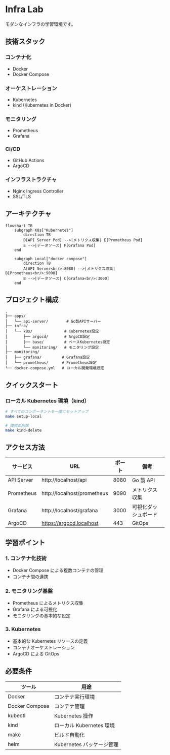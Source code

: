 # Infra Lab

モダンなインフラの学習環境です。

## 技術スタック

### コンテナ化

- Docker
- Docker Compose

### オーケストレーション

- Kubernetes
- kind (Kubernetes in Docker)

### モニタリング

- Prometheus
- Grafana

### CI/CD

- GitHub Actions
- ArgoCD

### インフラストラクチャ

- Nginx Ingress Controller
- SSL/TLS

## アーキテクチャ

```mermaid
flowchart TB
    subgraph K8s["Kubernetes"]
        direction TB
        D[API Server Pod] -->|メトリクス収集| E[Prometheus Pod]
        E -->|データソース| F[Grafana Pod]
    end

    subgraph Local["docker compose"]
        direction TB
        A[API Server<br/>:8080] -->|メトリクス収集| B[Prometheus<br/>:9090]
        B -->|データソース| C[Grafana<br/>:3000]
    end
```

## プロジェクト構成

```
.
├── apps/
│   └── api-server/        # Go製APIサーバー
├── infra/
│   └── k8s/              # Kubernetes設定
│       ├── argocd/       # ArgoCD設定
│       ├── base/         # ベースKubernetes設定
│       └── monitoring/   # モニタリング設定
├── monitoring/
│   ├── grafana/         # Grafana設定
│   └── prometheus/      # Prometheus設定
└── docker-compose.yml   # ローカル開発環境設定
```

## クイックスタート

### ローカル Kubernetes 環境（kind）

```bash
# すべてのコンポーネントを一度にセットアップ
make setup-local

# 環境の削除
make kind-delete
```

## アクセス方法

| サービス   | URL                         | ポート | 備考                 |
| ---------- | --------------------------- | ------ | -------------------- |
| API Server | http://localhost/api        | 8080   | Go 製 API            |
| Prometheus | http://localhost/prometheus | 9090   | メトリクス収集       |
| Grafana    | http://localhost/grafana    | 3000   | 可視化ダッシュボード |
| ArgoCD     | https://argocd.localhost    | 443    | GitOps               |

## 学習ポイント

### 1. コンテナ化技術

- Docker Compose による複数コンテナの管理
- コンテナ間の連携

### 2. モニタリング基盤

- Prometheus によるメトリクス収集
- Grafana による可視化
- モニタリングの基本的な設定

### 3. Kubernetes

- 基本的な Kubernetes リソースの定義
- コンテナオーケストレーション
- ArgoCD による GitOps

## 必要条件

| ツール         | 用途                      |
| -------------- | ------------------------- |
| Docker         | コンテナ実行環境          |
| Docker Compose | コンテナ管理              |
| kubectl        | Kubernetes 操作           |
| kind           | ローカル Kubernetes 環境  |
| make           | ビルド自動化              |
| helm           | Kubernetes パッケージ管理 |
